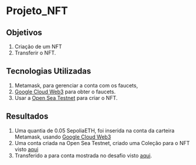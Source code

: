 # Projeto_NFT

## Objetivos
1. Criação de um NFT 
2. Transferir o NFT.

## Tecnologias Utilizadas
1. Metamask, para gerenciar a conta com os faucets,
2. [Google Cloud Web3](https://cloud.google.com/application/web3/faucet/ethereum/sepolia) para obter o faucets.
3. Usar a [Open Sea Testnet]() para criar o NFT.
## Resultados
1. Uma quantia de 0.05 SepoliaETH, foi inserida na conta da carteira Metamask, usando [Google Cloud Web3](https://cloud.google.com/application/web3/faucet/ethereum/sepolia)
2. Uma conta criada na Open Sea Testnet, criado uma Coleção para o NFT visto [aqui](https://github.com/izaque459/Projeto_NFT/blob/main/Conta_OpenSea_Testnet.png)
3. Transferido a para conta mostrada no desafio visto [aqui](https://github.com/izaque459/Projeto_NFT/blob/main/Conta_Destino.png).

